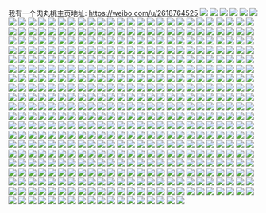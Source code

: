 我有一个肉丸桃主页地址: https://weibo.com/u/2618764525 
![](https://wx4.sinaimg.cn/mw2000/9c172cedly1h8kkj3kxp8j216o1kwu0x.jpg) 
![](https://wx4.sinaimg.cn/mw2000/9c172cedly1h8kkhy9ueij22c0340u12.jpg) 
![](https://wx4.sinaimg.cn/mw2000/9c172cedly1h8kki3k3raj22c03404qx.jpg) 
![](https://wx4.sinaimg.cn/mw2000/9c172cedly1h8kki7gtu8j225z33kkjr.jpg) 
![](https://wx4.sinaimg.cn/mw2000/9c172cedly1h8kkiao5zcj222b2zthdx.jpg) 
![](https://wx4.sinaimg.cn/mw2000/9c172cedly1h8kkirk65sj226w2t3u11.jpg) 
![](https://wx4.sinaimg.cn/mw2000/9c172cedly1h8kkj5pv0rj21y72sqb2d.jpg) 
![](https://wx4.sinaimg.cn/mw2000/9c172cedly1h8kkiflqnvj21tt2h6qv8.jpg) 
![](https://wx4.sinaimg.cn/mw2000/9c172cedly1h8kkidqxsuj22312y3hdx.jpg) 
![](https://wx4.sinaimg.cn/mw2000/9c172cedly1h8kkihyb9xj21zi2pvb2g.jpg) 
![](https://wx4.sinaimg.cn/mw2000/9c172cedly1h8kkil7u62j22c03407wm.jpg) 
![](https://wx4.sinaimg.cn/mw2000/9c172cedly1h8kkiofnh3j226w2xe1l3.jpg) 
![](https://wx4.sinaimg.cn/mw2000/9c172cedly1h8kkiuesc6j22ab2z1u0z.jpg) 
![](https://wx4.sinaimg.cn/mw2000/9c172cedly1h8kkiwrf97j227o2tqb2c.jpg) 
![](https://wx4.sinaimg.cn/mw2000/9c172cedly1h8kkiyqy0ej22902u9b2c.jpg) 
![](https://wx4.sinaimg.cn/mw2000/9c172cedly1h8kkj0s2kbj228m2rp1l0.jpg) 
![](https://wx4.sinaimg.cn/mw2000/9c172cedly1h8kkj2xnrpj22692wmkjo.jpg) 
![](https://wx4.sinaimg.cn/mw2000/9c172cedly1h8kkhtzqb4j22922za1l1.jpg) 
![](https://wx4.sinaimg.cn/mw2000/9c172cedly1h7ohtxwwenj22232xjx6q.jpg) 
![](https://wx4.sinaimg.cn/mw2000/9c172cedly1h7ohtzjfdtj227r2xq1kz.jpg) 
![](https://wx4.sinaimg.cn/mw2000/9c172cedly1h7ohujau9rj228z2zzu0z.jpg) 
![](https://wx4.sinaimg.cn/mw2000/9c172cedly1h7ohublbvxj22c0340e83.jpg) 
![](https://wx4.sinaimg.cn/mw2000/9c172cedly1h7ohu3srn3j21sc2dshdu.jpg) 
![](https://wx4.sinaimg.cn/mw2000/9c172cedly1h6n8phstomj22c03404qt.jpg) 
![](https://wx4.sinaimg.cn/mw2000/9c172cedly1h6n8ohomibj21wu2m8e82.jpg) 
![](https://wx4.sinaimg.cn/mw2000/9c172cedly1h6n8p4r2z4j22152pje81.jpg) 
![](https://wx4.sinaimg.cn/mw2000/9c172cedly1h6n8pcvbz6j22a62w9kjl.jpg) 
![](https://wx4.sinaimg.cn/mw2000/9c172cedly1h6n8ogdb7qj21ke23u1kx.jpg) 
![](https://wx4.sinaimg.cn/mw2000/9c172cedly1h6n8p8ghikj228k2zinpi.jpg) 
![](https://wx4.sinaimg.cn/mw2000/9c172cedly1h6n8ojxt8bj21sw2nge5b.jpg) 
![](https://wx4.sinaimg.cn/mw2000/9c172cedly1h6n8olx0crj21vd2nuttu.jpg) 
![](https://wx4.sinaimg.cn/mw2000/9c172cedly1h6n8ofbyqyj22252rse82.jpg) 
![](https://wx4.sinaimg.cn/mw2000/9c172cedly1h6n8oy4n9ij224a2syasm.jpg) 
![](https://wx4.sinaimg.cn/mw2000/9c172cedly1h6n8p20cxyj226v30mb2f.jpg) 
![](https://wx4.sinaimg.cn/mw2000/9c172cedly1h6n8ovwa9kj220a3401l5.jpg) 
![](https://wx4.sinaimg.cn/mw2000/9c172cedly1h5y4ugsndzj20v018q0ut.jpg) 
![](https://wx4.sinaimg.cn/mw2000/9c172cedly1h5y4uq9pfhj21tq3401l3.jpg) 
![](https://wx4.sinaimg.cn/mw2000/9c172cedly1h5y4v3pjd3j21sc2dsnhw.jpg) 
![](https://wx4.sinaimg.cn/mw2000/9c172cedly1h5y4vok32ij21ql2ashdu.jpg) 
![](https://wx4.sinaimg.cn/mw2000/9c172cedly1h5y4vlc59vj21sc2ds13h.jpg) 
![](https://wx4.sinaimg.cn/mw2000/9c172cedly1h5y4uslkfqj22c03404qr.jpg) 
![](https://wx4.sinaimg.cn/mw2000/9c172cedly1h5y4v6gjpdj22c03407wj.jpg) 
![](https://wx4.sinaimg.cn/mw2000/9c172cedly1h5y4ug1imnj22c03404qr.jpg) 
![](https://wx4.sinaimg.cn/mw2000/9c172cedly1h5y4vsbk0ej20u014077p.jpg) 
![](https://wx4.sinaimg.cn/mw2000/9c172cedgy1h56p6tfh9ij22c0340qv6.jpg) 
![](https://wx4.sinaimg.cn/mw2000/9c172cedgy1h56p3i3upgj20u0140qbr.jpg) 
![](https://wx4.sinaimg.cn/mw2000/9c172cedgy1h56p3hjiasj20tz0zswm6.jpg) 
![](https://wx4.sinaimg.cn/mw2000/9c172cedgy1h56p3h43wgj20u0140473.jpg) 
![](https://wx4.sinaimg.cn/mw2000/9c172cedgy1h56p3en0gnj227b2s9npe.jpg) 
![](https://wx4.sinaimg.cn/mw2000/9c172cedgy1h56p6vhhn3j23402c0kjm.jpg) 
![](https://wx4.sinaimg.cn/mw2000/9c172cedgy1h56p3d65lfj20u0140n8u.jpg) 
![](https://wx4.sinaimg.cn/mw2000/9c172cedgy1h56p3gaj1ej20u0140789.jpg) 
![](https://wx4.sinaimg.cn/mw2000/9c172cedgy1h56p3gp8r6j20ty17a7cw.jpg) 
![](https://wx4.sinaimg.cn/mw2000/9c172cedgy1h1dp4jzmthj20zo256qkh.jpg) 
![](https://wx4.sinaimg.cn/mw2000/9c172cedgy1h10hm3q90vj22c0340x6s.jpg) 
![](https://wx4.sinaimg.cn/mw2000/9c172cedgy1h10hm6arv5j22c0340kjq.jpg) 
![](https://wx4.sinaimg.cn/mw2000/9c172cedgy1h10hm7qqbqj22b130u7wk.jpg) 
![](https://wx4.sinaimg.cn/mw2000/9c172cedgy1h10hmff26hj22ae3221l1.jpg) 
![](https://wx4.sinaimg.cn/mw2000/9c172cedgy1h10hmdsgtoj221o30dhdv.jpg) 
![](https://wx4.sinaimg.cn/mw2000/9c172cedgy1h10hmcbq1gj22ag31xu11.jpg) 
![](https://wx4.sinaimg.cn/mw2000/9c172cedgy1h10hm9i1zwj22c03401l2.jpg) 
![](https://wx4.sinaimg.cn/mw2000/9c172cedgy1h10hmh0luxj22c03404qt.jpg) 
![](https://wx4.sinaimg.cn/mw2000/9c172cedgy1h10hm22jxlj223h2smkjm.jpg) 
![](https://wx4.sinaimg.cn/mw2000/9c172cedgy1gyjwr7g0o9j20u0140qbb.jpg) 
![](https://wx4.sinaimg.cn/mw2000/9c172cedgy1gyjwr7rklrj20u0140469.jpg) 
![](https://wx4.sinaimg.cn/mw2000/9c172cedgy1gyjwr869nyj20u016t47a.jpg) 
![](https://wx4.sinaimg.cn/mw2000/9c172cedgy1gyjwr8lfr5j20u016ith6.jpg) 
![](https://wx4.sinaimg.cn/mw2000/9c172cedgy1gyjwr71misj20u016hqbk.jpg) 
![](https://wx4.sinaimg.cn/mw2000/9c172cedgy1gyjwr93nt8j20u0140thv.jpg) 
![](https://wx4.sinaimg.cn/mw2000/9c172cedgy1gybrzi3knsj21sc2dsx6p.jpg) 
![](https://wx4.sinaimg.cn/mw2000/9c172cedgy1gybrzj9vd3j21sc2dsx6p.jpg) 
![](https://wx4.sinaimg.cn/mw2000/9c172cedgy1gybrzkb9wdj21sc2dsx6p.jpg) 
![](https://wx4.sinaimg.cn/mw2000/9c172cedgy1gybrzljontj21sc2ds7wi.jpg) 
![](https://wx4.sinaimg.cn/mw2000/9c172cedgy1gybrzmpxj1j21sc2ds7wi.jpg) 
![](https://wx4.sinaimg.cn/mw2000/9c172cedgy1gybrznnvcvj21sc28n1ky.jpg) 
![](https://wx4.sinaimg.cn/mw2000/9c172cedgy1gxrniel5zhj22c032mb2g.jpg) 
![](https://wx4.sinaimg.cn/mw2000/9c172cedgy1gxrnibxtyaj22c02z2npj.jpg) 
![](https://wx4.sinaimg.cn/mw2000/9c172cedgy1gxrnijh22zj22c032qb2f.jpg) 
![](https://wx4.sinaimg.cn/mw2000/9c172cedgy1gxrnigloi1j22c02zqkjp.jpg) 
![](https://wx4.sinaimg.cn/mw2000/9c172cedgy1gxrnil22j0j22c0340u0z.jpg) 
![](https://wx4.sinaimg.cn/mw2000/9c172cedgy1gxrningct3j22c0340nph.jpg) 
![](https://wx4.sinaimg.cn/mw2000/9c172cedgy1gwocqgizd8j22c03404qr.jpg) 
![](https://wx4.sinaimg.cn/mw2000/9c172cedly1gw1f9tevkhj20yi22oqoy.jpg) 
![](https://wx4.sinaimg.cn/mw2000/9c172cedly1gw1f9u8x26j20yi22o197.jpg) 
![](https://wx4.sinaimg.cn/mw2000/9c172cedly1gw1f9v1a2nj20yi22o7p4.jpg) 
![](https://wx4.sinaimg.cn/mw2000/9c172cedly1gw1f9se3l1j20yi22o1g2.jpg) 
![](https://wx4.sinaimg.cn/mw2000/9c172cedly1gw1f9vvn5qj20yi22o1f1.jpg) 
![](https://wx4.sinaimg.cn/mw2000/9c172cedly1gw1f9xddg5j20yi22oavt.jpg) 
![](https://wx4.sinaimg.cn/mw2000/9c172cedly1gw1f9y486ej20yi22okfn.jpg) 
![](https://wx4.sinaimg.cn/mw2000/9c172cedly1gw1f9yrme7j20yi22oqo8.jpg) 
![](https://wx4.sinaimg.cn/mw2000/9c172cedly1gw1f9zebz2j20yi22o1c6.jpg) 
![](https://wx4.sinaimg.cn/mw2000/9c172cedly1gw1fa011zaj20yi22oh6l.jpg) 
![](https://wx4.sinaimg.cn/mw2000/9c172cedly1gw1fa1ef2rj20yi22o7s6.jpg) 
![](https://wx4.sinaimg.cn/mw2000/002Re4hvgy1gv3rd2go4lj62522xwu0x02.jpg) 
![](https://wx4.sinaimg.cn/mw2000/002Re4hvgy1gv3rd04eznj622w2jsnpd02.jpg) 
![](https://wx4.sinaimg.cn/mw2000/002Re4hvgy1gvdlir814ij62c03404qq02.jpg) 
![](https://wx4.sinaimg.cn/mw2000/002Re4hvgy1gv3rd16b74j62k0340npd02.jpg) 
![](https://wx4.sinaimg.cn/mw2000/002Re4hvgy1gv3rcvv8nqj62c02mku0y02.jpg) 
![](https://wx4.sinaimg.cn/mw2000/002Re4hvgy1gv3rcyx9pvj62c03407wk02.jpg) 
![](https://wx4.sinaimg.cn/mw2000/9c172cedgy1gsowegqsvcj22c0340kjn.jpg) 
![](https://wx4.sinaimg.cn/mw2000/9c172cedgy1gsoweiql44j22c0340kjn.jpg) 
![](https://wx4.sinaimg.cn/mw2000/9c172cedgy1gsoweenaoaj22c03401kz.jpg) 
![](https://wx4.sinaimg.cn/mw2000/9c172cedgy1gsowekrsjdj22c03401kz.jpg) 
![](https://wx4.sinaimg.cn/mw2000/9c172cedgy1gsfozu63xnj22c0340x6q.jpg) 
![](https://wx4.sinaimg.cn/mw2000/002Re4hvgy1gsfozvrpuxj61401hgdqs02.jpg) 
![](https://wx4.sinaimg.cn/mw2000/9c172cedgy1gsfozwwzlsj21401hg1kx.jpg) 
![](https://wx4.sinaimg.cn/mw2000/9c172cedgy1gsfp01nf9qj22c03407wi.jpg) 
![](https://wx4.sinaimg.cn/mw2000/9c172cedgy1gsfozzj9i7j22c03407wi.jpg) 
![](https://wx4.sinaimg.cn/mw2000/9c172cedgy1gsfozs6s1yj22c03407wi.jpg) 
![](https://wx4.sinaimg.cn/mw2000/9c172cedgy1gsfozxzj8gj22c03407wi.jpg) 
![](https://wx4.sinaimg.cn/mw2000/002Re4hvgy1gsfp030o3cj63402c0e8202.jpg) 
![](https://wx4.sinaimg.cn/mw2000/9c172cedgy1gsfp04re19j23402c0kjm.jpg) 
![](https://wx4.sinaimg.cn/mw2000/9c172cedgy1gsalgbkp7rj22ds1sce87.jpg) 
![](https://wx4.sinaimg.cn/mw2000/9c172cedgy1grtppbvpb5j20sg35sx6s.jpg) 
![](https://wx4.sinaimg.cn/mw2000/9c172cedgy1grtpoxk6lij20qy1hanj7.jpg) 
![](https://wx4.sinaimg.cn/mw2000/9c172cedgy1grtpow5szyj20qy1mw4mk.jpg) 
![](https://wx4.sinaimg.cn/mw2000/9c172cedgy1grtpp12yjcj214q2yd4qq.jpg) 
![](https://wx4.sinaimg.cn/mw2000/9c172cedgy1grtmc3kuiej20ow340u0x.jpg) 
![](https://wx4.sinaimg.cn/mw2000/9c172cedgy1grtpp3mmxjj20jh340hdt.jpg) 
![](https://wx4.sinaimg.cn/mw2000/9c172cedgy1grgwdx80ncj22c03401ky.jpg) 
![](https://wx4.sinaimg.cn/mw2000/9c172cedgy1grgwdzgdqtj22c0340b2a.jpg) 
![](https://wx4.sinaimg.cn/mw2000/9c172cedgy1grgwe1g37jj22c03404qq.jpg) 
![](https://wx4.sinaimg.cn/mw2000/9c172cedgy1grgwe3jgnwj22c0340qv6.jpg) 
![](https://wx4.sinaimg.cn/mw2000/9c172cedgy1gr06qpxuf7j22c03401kz.jpg) 
![](https://wx4.sinaimg.cn/mw2000/9c172cedgy1gqv53hcnv0j22ds2dsnpi.jpg) 
![](https://wx4.sinaimg.cn/mw2000/9c172cedgy1gqv53oprojj21sc2dse8a.jpg) 
![](https://wx4.sinaimg.cn/mw2000/9c172cedgy1gqv53krlepj21sc2ds7wq.jpg) 
![](https://wx4.sinaimg.cn/mw2000/9c172cedgy1gqv53u1jwnj21sc2dsu15.jpg) 
![](https://wx4.sinaimg.cn/mw2000/9c172cedgy1gqv548jgbtj21sc2ds4qy.jpg) 
![](https://wx4.sinaimg.cn/mw2000/9c172cedgy1gqv5b74x26j21me29she3.jpg) 
![](https://wx4.sinaimg.cn/mw2000/9c172cedgy1gqv53z9smbj21sc2dsu15.jpg) 
![](https://wx4.sinaimg.cn/mw2000/9c172cedgy1gqv5432b9bj21sb2dqx6w.jpg) 
![](https://wx4.sinaimg.cn/mw2000/9c172cedgy1gqv53etua7j21sc2ds4qx.jpg) 
![](https://wx4.sinaimg.cn/mw2000/9c172cedgy1gqivzmux7yj22ds1scqvd.jpg) 
![](https://wx4.sinaimg.cn/mw2000/9c172cedgy1gqivzrp6gcj22ds1scnpl.jpg) 
![](https://wx4.sinaimg.cn/mw2000/9c172cedgy1gqivzi3vr0j22ds1scu15.jpg) 
![](https://wx4.sinaimg.cn/mw2000/9c172cedgy1gqivzwcpwxj22ds1scx6w.jpg) 
![](https://wx4.sinaimg.cn/mw2000/9c172cedgy1gqiw018x5yj22ds1scu14.jpg) 
![](https://wx4.sinaimg.cn/mw2000/9c172cedgy1gqiw05rhygj22ds1scu14.jpg) 
![](https://wx4.sinaimg.cn/mw2000/9c172cedgy1gq1kze8wevj21sc6jwqv8.jpg) 
![](https://wx4.sinaimg.cn/mw2000/9c172cedgy1gpvb50ei3zj23402c0e83.jpg) 
![](https://wx4.sinaimg.cn/mw2000/9c172cedgy1gpvb7cdeeuj20yi0r50zh.jpg) 
![](https://wx4.sinaimg.cn/mw2000/9c172cedgy1gpvb4ybp21j22c02c0e81.jpg) 
![](https://wx4.sinaimg.cn/mw2000/9c172cedgy1gpuk7bcdi7j20yi22otll.jpg) 
![](https://wx4.sinaimg.cn/mw2000/9c172cedgy1gpuk7agmdtj22c0340hdv.jpg) 
![](https://wx4.sinaimg.cn/mw2000/9c172cedgy1gpraf6tgshj22ds1scb2g.jpg) 
![](https://wx4.sinaimg.cn/mw2000/9c172cedgy1gprafcg9lwj22ds1sc7wo.jpg) 
![](https://wx4.sinaimg.cn/mw2000/9c172cedgy1gprafg1z08j22c02c0b2b.jpg) 
![](https://wx4.sinaimg.cn/mw2000/9c172cedgy1gprafschnzj22c02c07wj.jpg) 
![](https://wx4.sinaimg.cn/mw2000/9c172cedgy1gpraftd3xqj20u0141aiu.jpg) 
![](https://wx4.sinaimg.cn/mw2000/9c172cedgy1gprafu5hftj20u0141akd.jpg) 
![](https://wx4.sinaimg.cn/mw2000/9c172cedgy1gpraf1t88tj20u0141guv.jpg) 
![](https://wx4.sinaimg.cn/mw2000/9c172cedgy1gprafuubwdj20u0141tip.jpg) 
![](https://wx4.sinaimg.cn/mw2000/9c172cedgy1gprafiiq1uj22c02c0hdu.jpg) 
![](https://wx4.sinaimg.cn/mw2000/9c172cedgy1gprafm4hfpj22c02c0e83.jpg) 
![](https://wx4.sinaimg.cn/mw2000/9c172cedgy1gprafp3b5xj22c02c0x6q.jpg) 
![](https://wx4.sinaimg.cn/mw2000/9c172cedgy1gpjlqwkwp8j22ds1scb2a.jpg) 
![](https://wx4.sinaimg.cn/mw2000/9c172cedgy1gpjlqy8dbyj22ds1scu0x.jpg) 
![](https://wx4.sinaimg.cn/mw2000/9c172cedgy1gpjlr12xjgj22ds1sc7wl.jpg) 
![](https://wx4.sinaimg.cn/mw2000/9c172cedgy1gpjlr4mi3sj22ds1scnpj.jpg) 
![](https://wx4.sinaimg.cn/mw2000/9c172cedgy1gpjlqub7a5j22c02c0qv6.jpg) 
![](https://wx4.sinaimg.cn/mw2000/9c172cedgy1gpjlr70wtuj22c02c01kz.jpg) 
![](https://wx4.sinaimg.cn/mw2000/9c172cedgy1gpjlr9q89tj22c02c01kz.jpg) 
![](https://wx4.sinaimg.cn/mw2000/9c172cedgy1gpjlrhrx8dj22c02c0x6q.jpg) 
![](https://wx4.sinaimg.cn/mw2000/9c172cedgy1gpjlrnk1lmj22c02c0kjm.jpg) 
![](https://wx4.sinaimg.cn/mw2000/9c172cedgy1gp6dd75t2oj22ds1sce88.jpg) 
![](https://wx4.sinaimg.cn/mw2000/9c172cedgy1gp6dd46z9jj22ds1sc7wo.jpg) 
![](https://wx4.sinaimg.cn/mw2000/9c172cedgy1gp6ddak73mj22ds1sc1l5.jpg) 
![](https://wx4.sinaimg.cn/mw2000/9c172cedgy1gnpuh6kl96j22c02c0kjm.jpg) 
![](https://wx4.sinaimg.cn/mw2000/9c172cedgy1gnpuh53eukj22c02c0qv6.jpg) 
![](https://wx4.sinaimg.cn/mw2000/9c172cedgy1gnpuh7a1clj215o15ogxd.jpg) 
![](https://wx4.sinaimg.cn/mw2000/9c172cedgy1gnpuhbzdr6j21ly1lywwk.jpg) 
![](https://wx4.sinaimg.cn/mw2000/9c172cedgy1gnpuhd7xr7j22c02c01ky.jpg) 
![](https://wx4.sinaimg.cn/mw2000/9c172cedgy1gnpuhzgihmj21jc1jch62.jpg) 
![](https://wx4.sinaimg.cn/mw2000/9c172cedgy1gnpuhymthpj20yi140jwx.jpg) 
![](https://wx4.sinaimg.cn/mw2000/9c172cedgy1gnpuhogg7tj22c02c0x6q.jpg) 
![](https://wx4.sinaimg.cn/mw2000/9c172cedgy1gnpuha5fjnj21sc2dsnpi.jpg) 
![](https://wx4.sinaimg.cn/mw2000/9c172cedgy1gnpuhb358hj22ds1l6npd.jpg) 
![](https://wx4.sinaimg.cn/mw2000/9c172cedgy1gnpuhms4qij22ds1scx6u.jpg) 
![](https://wx4.sinaimg.cn/mw2000/9c172cedgy1gnpuhxxidlj22ds1sc4qw.jpg) 
![](https://wx4.sinaimg.cn/mw2000/9c172cedgy1gnpuhf9o4zj21sc2dsx6v.jpg) 
![](https://wx4.sinaimg.cn/mw2000/9c172cedgy1gnpuhhkxfmj21sc2dsu13.jpg) 
![](https://wx4.sinaimg.cn/mw2000/9c172cedgy1gnpuhjze6kj21sc2dse88.jpg) 
![](https://wx4.sinaimg.cn/mw2000/9c172cedgy1gnpuhqtl9tj21sc2dsb2f.jpg) 
![](https://wx4.sinaimg.cn/mw2000/9c172cedgy1gnpuht2ql1j21sc2dshdz.jpg) 
![](https://wx4.sinaimg.cn/mw2000/9c172cedgy1gnpuhvp8ywj21sc2dsqvb.jpg) 
![](https://wx4.sinaimg.cn/mw2000/9c172cedgy1gng8o4i86jj22c02c07wk.jpg) 
![](https://wx4.sinaimg.cn/mw2000/9c172cedgy1gng8o0qmj0j22c02c0qv5.jpg) 
![](https://wx4.sinaimg.cn/mw2000/9c172cedgy1gng8o1y7uvj22c02c0npd.jpg) 
![](https://wx4.sinaimg.cn/mw2000/9c172cedgy1gmejrqahn5j22ds1schdz.jpg) 
![](https://wx4.sinaimg.cn/mw2000/9c172cedgy1gmejro47smj22ds1scnpj.jpg) 
![](https://wx4.sinaimg.cn/mw2000/9c172cedgy1gmejrh8l2ej22ds1scu13.jpg) 
![](https://wx4.sinaimg.cn/mw2000/9c172cedgy1gmejrjmud4j22ds1scnpj.jpg) 
![](https://wx4.sinaimg.cn/mw2000/9c172cedgy1gmejrsya0vj22ds1sc4qw.jpg) 
![](https://wx4.sinaimg.cn/mw2000/9c172cedgy1gmejrv9i7qj22ds1scx6v.jpg) 
![](https://wx4.sinaimg.cn/mw2000/9c172cedgy1gmejscx4kyj22ds2dskjm.jpg) 
![](https://wx4.sinaimg.cn/mw2000/9c172cedgy1gmejsbjuw9j22ds2dskjm.jpg) 
![](https://wx4.sinaimg.cn/mw2000/9c172cedgy1gmejsahmpqj22ds2dskjm.jpg) 
![](https://wx4.sinaimg.cn/mw2000/9c172cedgy1gmejs6cl5pj21sc2dsnpk.jpg) 
![](https://wx4.sinaimg.cn/mw2000/9c172cedgy1gmejs06z80j21sc2ds7wo.jpg) 
![](https://wx4.sinaimg.cn/mw2000/9c172cedgy1gmejs3pq01j21sc2dskjs.jpg) 
![](https://wx4.sinaimg.cn/mw2000/9c172cedgy1glay4sf66ij21sc1scu0x.jpg) 
![](https://wx4.sinaimg.cn/mw2000/9c172cedgy1glaxzuhlpoj22ds1scu0y.jpg) 
![](https://wx4.sinaimg.cn/mw2000/9c172cedgy1glaxzrqu3jj22ds1sce82.jpg) 
![](https://wx4.sinaimg.cn/mw2000/9c172cedgy1glay010k7aj22ds1scx6q.jpg) 
![](https://wx4.sinaimg.cn/mw2000/9c172cedgy1glay05iy5fj22ds1scqv6.jpg) 
![](https://wx4.sinaimg.cn/mw2000/9c172cedgy1glaxzx5skej22ds1scu0y.jpg) 
![](https://wx4.sinaimg.cn/mw2000/9c172cedgy1glaxzm56a4j21ld2dr7wi.jpg) 
![](https://wx4.sinaimg.cn/mw2000/9c172cedgy1glaxzo5pwgj21n22dr7wi.jpg) 
![](https://wx4.sinaimg.cn/mw2000/9c172cedgy1glay0co6bxj21n82dre82.jpg) 
![](https://wx4.sinaimg.cn/mw2000/9c172cedgy1gl9fegseazj20u0140thf.jpg) 
![](https://wx4.sinaimg.cn/mw2000/9c172cedgy1gl9feh934aj21400u0n39.jpg) 
![](https://wx4.sinaimg.cn/mw2000/9c172cedgy1gl9fehnpmgj21kw1kwjzk.jpg) 
![](https://wx4.sinaimg.cn/mw2000/9c172cedgy1gl9fei23ntj21400u076z.jpg) 
![](https://wx4.sinaimg.cn/mw2000/9c172cedgy1gl9fegdxvij21400u041s.jpg) 
![](https://wx4.sinaimg.cn/mw2000/9c172cedgy1gl9feiiiqpj20u0140jt0.jpg) 
![](https://wx4.sinaimg.cn/mw2000/9c172cedgy1gl9feix3ccj20u0140q4o.jpg) 
![](https://wx4.sinaimg.cn/mw2000/9c172cedgy1gl9fejcvcvj21400u0mzl.jpg) 
![](https://wx4.sinaimg.cn/mw2000/9c172cedgy1gl9feju72gj21400u0q69.jpg) 
![](https://wx4.sinaimg.cn/mw2000/9c172cedgy1gksk95mvjzj21o0280hdt.jpg) 
![](https://wx4.sinaimg.cn/mw2000/9c172cedgy1gksk979ehtj21o02807wh.jpg) 
![](https://wx4.sinaimg.cn/mw2000/9c172cedgy1gksk90hmx9j21o0280b29.jpg) 
![](https://wx4.sinaimg.cn/mw2000/9c172cedgy1gksk993rh7j21o02807wh.jpg) 
![](https://wx4.sinaimg.cn/mw2000/9c172cedgy1gksir01w82j21aw1vye81.jpg) 
![](https://wx4.sinaimg.cn/mw2000/9c172cedgy1gks1gaog0aj21400u0n39.jpg) 
![](https://wx4.sinaimg.cn/mw2000/9c172cedgy1gks1gb7817j20u0140thf.jpg) 
![](https://wx4.sinaimg.cn/mw2000/9c172cedgy1gks1gbnfqwj21kw1kwjzk.jpg) 
![](https://wx4.sinaimg.cn/mw2000/9c172cedgy1gks1gc0r0fj21400u0mzl.jpg) 
![](https://wx4.sinaimg.cn/mw2000/9c172cedgy1gks1gcaip8j20u0140q4o.jpg) 
![](https://wx4.sinaimg.cn/mw2000/9c172cedgy1gks1gcpg0xj20u0140jt0.jpg) 
![](https://wx4.sinaimg.cn/mw2000/9c172cedgy1gks1gczmkpj21400u076z.jpg) 
![](https://wx4.sinaimg.cn/mw2000/9c172cedgy1gks1gdc8u6j21400u041s.jpg) 
![](https://wx4.sinaimg.cn/mw2000/9c172cedgy1gks1gdmjpkj21400u0q69.jpg) 
![](https://wx4.sinaimg.cn/mw2000/9c172cedly1gkq0lwfwmej21sc2dsb2a.jpg) 
![](https://wx4.sinaimg.cn/mw2000/9c172cedly1gkq0lscyq7j21os2dn7wj.jpg) 
![](https://wx4.sinaimg.cn/mw2000/9c172cedly1gkq0lu96xqj21ls27zx6p.jpg) 
![](https://wx4.sinaimg.cn/mw2000/9c172cedly1gkq0knmo8fj22ds1sc1l0.jpg) 
![](https://wx4.sinaimg.cn/mw2000/9c172cedly1gkq0ld0nqwj21om2dr1kz.jpg) 
![](https://wx4.sinaimg.cn/mw2000/9c172cedly1gkq0l99cd1j21pe2an4qr.jpg) 
![](https://wx4.sinaimg.cn/mw2000/9c172cedly1gkq0ll3rbij20yi11e7wh.jpg) 
![](https://wx4.sinaimg.cn/mw2000/9c172cedly1gkq0lmkuffj20yi0zt4qp.jpg) 
![](https://wx4.sinaimg.cn/mw2000/9c172cedly1gkq0loc22sj20yi15zu0x.jpg) 
![](https://wx4.sinaimg.cn/mw2000/9c172cedly1gkq0kq3yowj20u6169b29.jpg) 
![](https://wx4.sinaimg.cn/mw2000/9c172cedly1gkq0kt7q29j20yi12vnpd.jpg) 
![](https://wx4.sinaimg.cn/mw2000/9c172cedly1gkq0ljprmbj20yi0yd1cj.jpg) 
![](https://wx4.sinaimg.cn/mw2000/9c172cedly1gkq0liu0ttj20yi0yq7s5.jpg) 
![](https://wx4.sinaimg.cn/mw2000/9c172cedly1gkq0lex4kbj22ds1scx6p.jpg) 
![](https://wx4.sinaimg.cn/mw2000/9c172cedly1gkq0lh491vj22ds1sc7wi.jpg) 
![](https://wx4.sinaimg.cn/mw2000/9c172cedly1gkq0kui9v5j21n818fk3n.jpg) 
![](https://wx4.sinaimg.cn/mw2000/9c172cedly1gkq0kwarysj20yi0vjayb.jpg) 
![](https://wx4.sinaimg.cn/mw2000/9c172cedly1gkq0l58b2fj21sc1schdu.jpg) 
![](https://wx4.sinaimg.cn/mw2000/9c172cedgy1gkm50fi6grj20yi0yiqfe.jpg) 
![](https://wx4.sinaimg.cn/mw2000/9c172cedgy1gkm50g2acnj20mk0z6n61.jpg) 
![](https://wx4.sinaimg.cn/mw2000/9c172cedgy1gkm50h50hyj21sc1scu0x.jpg) 
![](https://wx4.sinaimg.cn/mw2000/9c172cedgy1gkm50hstltj20u00u0169.jpg) 
![](https://wx4.sinaimg.cn/mw2000/9c172cedgy1gkm50exfmvj21sc1scb2a.jpg) 
![](https://wx4.sinaimg.cn/mw2000/9c172cedgy1gkm50iqrpsj20rr20he81.jpg) 
![](https://wx4.sinaimg.cn/mw2000/9c172cedgy1gkm50kp5f8j22ds1sc7wj.jpg) 
![](https://wx4.sinaimg.cn/mw2000/9c172cedgy1gkm50pqbx2j21li24oqv6.jpg) 
![](https://wx4.sinaimg.cn/mw2000/9c172cedgy1gkm50rnrpgj21sc1scnpe.jpg) 
![](https://wx4.sinaimg.cn/mw2000/9c172cedgy1gkm50mbj1kj21o01o0b2a.jpg) 
![](https://wx4.sinaimg.cn/mw2000/9c172cedgy1gkm50nxb6bj22801o0b2a.jpg) 
![](https://wx4.sinaimg.cn/mw2000/9c172cedgy1gkm50trop9j22801o01kz.jpg) 
![](https://wx4.sinaimg.cn/mw2000/9c172cedgy1gkm50d5fg1j22ds1scu0y.jpg) 
![](https://wx4.sinaimg.cn/mw2000/9c172cedgy1gkm50vvf5cj22ds1l71kz.jpg) 
![](https://wx4.sinaimg.cn/mw2000/9c172cedgy1gkm50xvfevj22ds1scu0y.jpg) 
![](https://wx4.sinaimg.cn/mw2000/9c172cedgy1gkm50zzw3rj22ds1scb2a.jpg) 
![](https://wx4.sinaimg.cn/mw2000/9c172cedgy1gkm510zor4j20yi0wo7kb.jpg) 
![](https://wx4.sinaimg.cn/mw2000/9c172cedgy1gkm512lm6yj22ds1sc4qq.jpg) 
![](https://wx4.sinaimg.cn/mw2000/9c172cedly1gkjw66hrsnj21w01w01ky.jpg) 
![](https://wx4.sinaimg.cn/mw2000/9c172cedly1gkjw685vdpj21jf1jgnpd.jpg) 
![](https://wx4.sinaimg.cn/mw2000/9c172cedly1gkjw6eh1srj22h11siqv6.jpg) 
![](https://wx4.sinaimg.cn/mw2000/9c172cedly1gkjw6jfe60j21w01vz1ky.jpg) 
![](https://wx4.sinaimg.cn/mw2000/9c172cedly1gkjw6hiaf6j21w01w01ky.jpg) 
![](https://wx4.sinaimg.cn/mw2000/9c172cedly1gkjw6lb132j227t1nv7wh.jpg) 
![](https://wx4.sinaimg.cn/mw2000/9c172cedly1gkjw6stoguj21w01w0hdu.jpg) 
![](https://wx4.sinaimg.cn/mw2000/9c172cedly1gkjw7bgxh6j21w01w0u0y.jpg) 
![](https://wx4.sinaimg.cn/mw2000/9c172cedly1gkjw7i5yv1j21w02ine82.jpg) 
![](https://wx4.sinaimg.cn/mw2000/9c172cedly1gkjw77mh1uj222h26yqv5.jpg) 
![](https://wx4.sinaimg.cn/mw2000/9c172cedly1gkjw6okgm0j21w02in4qq.jpg) 
![](https://wx4.sinaimg.cn/mw2000/9c172cedly1gkjw6wb0j9j22c02c0qv5.jpg) 
![](https://wx4.sinaimg.cn/mw2000/9c172cedly1gkjw73o0u8j22c02c01ky.jpg) 
![](https://wx4.sinaimg.cn/mw2000/9c172cedly1gkjw75p24uj22c03404qp.jpg) 
![](https://wx4.sinaimg.cn/mw2000/9c172cedly1gkjw78lu40j21w01w07qu.jpg) 
![](https://wx4.sinaimg.cn/mw2000/9c172cedly1gkjw648xemj22c02c0e84.jpg) 
![](https://wx4.sinaimg.cn/mw2000/9c172cedly1gkjw7dv7cdj22c02c0ki1.jpg) 
![](https://wx4.sinaimg.cn/mw2000/9c172cedly1gkjw7g0mw6j21sc2ds1ky.jpg) 
![](https://wx4.sinaimg.cn/mw2000/9c172cedgy1gkf9vqi7zvj22801o04qq.jpg) 
![](https://wx4.sinaimg.cn/mw2000/9c172cedgy1gkf9va30mbj22801o0e82.jpg) 
![](https://wx4.sinaimg.cn/mw2000/9c172cedgy1gjw7ikdhpzj22801o01ky.jpg) 
![](https://wx4.sinaimg.cn/mw2000/9c172cedgy1gjorldid1qj21o02801ky.jpg) 
![](https://wx4.sinaimg.cn/mw2000/9c172cedgy1gjorlfb09ij21o0280e82.jpg) 
![](https://wx4.sinaimg.cn/mw2000/9c172cedgy1gj550ctu1hj22801o0kjl.jpg) 
![](https://wx4.sinaimg.cn/mw2000/9c172cedgy1gj550b9zbfj22801o0kjl.jpg) 
![](https://wx4.sinaimg.cn/mw2000/9c172cedgy1gj5509olasj22801o0u0x.jpg) 
![](https://wx4.sinaimg.cn/mw2000/9c172cedgy1gigy8c3zszj20u0161qgv.jpg) 
![](https://wx4.sinaimg.cn/mw2000/9c172cedgy1gigy87x85uj21hc0u01fi.jpg) 
![](https://wx4.sinaimg.cn/mw2000/9c172cedgy1gigy8gcj77j20u0161tqy.jpg) 
![](https://wx4.sinaimg.cn/mw2000/9c172cedgy1gigy8ir8j5j20u011hqbv.jpg) 
![](https://wx4.sinaimg.cn/mw2000/9c172cedgy1gigy8kx692j20u01907f7.jpg) 
![](https://wx4.sinaimg.cn/mw2000/9c172cedgy1gigy8n4qqoj20u0190n5u.jpg) 
![](https://wx4.sinaimg.cn/mw2000/9c172cedgy1gigy8qntl6j20u0190k20.jpg) 
![](https://wx4.sinaimg.cn/mw2000/9c172cedgy1gigy8u3gfvj20u0190nam.jpg) 
![](https://wx4.sinaimg.cn/mw2000/9c172cedgy1gigy8y9x7dj20u01907kq.jpg) 
![](https://wx4.sinaimg.cn/mw2000/9c172cedgy1gicmv8xpp8j21400u0169.jpg) 
![](https://wx4.sinaimg.cn/mw2000/9c172cedgy1gicmvb8k3uj21400u0qit.jpg) 
![](https://wx4.sinaimg.cn/mw2000/9c172cedgy1gicmva8nqjj21400u0asa.jpg) 
![](https://wx4.sinaimg.cn/mw2000/9c172cedgy1gicmvby80mj20u00u0433.jpg) 
![](https://wx4.sinaimg.cn/mw2000/9c172cedgy1gicmvcqkzzj20u00u045o.jpg) 
![](https://wx4.sinaimg.cn/mw2000/9c172cedgy1gicmvdew19j20u00u0qcm.jpg) 
![](https://wx4.sinaimg.cn/mw2000/9c172cedgy1gicmve42jmj20u00u0795.jpg) 
![](https://wx4.sinaimg.cn/mw2000/9c172cedgy1gicmvezpt0j20u00u010x.jpg) 
![](https://wx4.sinaimg.cn/mw2000/9c172cedgy1gicmvfuck1j20u00u0jy4.jpg) 
![](https://wx4.sinaimg.cn/mw2000/9c172cedgy1gh5yluu8x4j21gz2bd4qp.jpg) 
![](https://wx4.sinaimg.cn/mw2000/9c172cedgy1gfv75ns1d8j21o02801ky.jpg) 
![](https://wx4.sinaimg.cn/mw2000/9c172cedgy1gfv75w2vvxj21o0279x6q.jpg) 
![](https://wx4.sinaimg.cn/mw2000/9c172cedgy1gfv760w7pqj21o02804qr.jpg) 
![](https://wx4.sinaimg.cn/mw2000/9c172cedgy1gflft7mq3yj21o02804qq.jpg) 
![](https://wx4.sinaimg.cn/mw2000/9c172cedgy1gey4916rv3j21o01o0b29.jpg) 
![](https://wx4.sinaimg.cn/mw2000/9c172cedgy1gey492ppdgj21o01o0npd.jpg) 
![](https://wx4.sinaimg.cn/mw2000/9c172cedgy1gey48zpj3mj21o01o0kjl.jpg) 
![](https://wx4.sinaimg.cn/mw2000/9c172cedgy1gey493rnalj21o01o0qv5.jpg) 
![](https://wx4.sinaimg.cn/mw2000/9c172cedgy1gduxeas9l3j22ds1sc1kz.jpg) 
![](https://wx4.sinaimg.cn/mw2000/9c172cedgy1gduxefd3hhj22ds1scx6q.jpg) 
![](https://wx4.sinaimg.cn/mw2000/9c172cedgy1gduxecm6fqj22ds1scb2b.jpg) 
![](https://wx4.sinaimg.cn/mw2000/9c172cedgy1gduxee50iij22ds1sc4qr.jpg) 
![](https://wx4.sinaimg.cn/mw2000/9c172cedgy1gduxegpms8j22801o01kz.jpg) 
![](https://wx4.sinaimg.cn/mw2000/9c172cedgy1gduxehtsj6j22801o0qv6.jpg) 
![](https://wx4.sinaimg.cn/mw2000/9c172cedgy1gduxenlb1zj21sc1scnpd.jpg) 
![](https://wx4.sinaimg.cn/mw2000/9c172cedgy1gduxeui7v6j21n01rq4qq.jpg) 
![](https://wx4.sinaimg.cn/mw2000/9c172cedgy1gduxek79uyj21sc1sc1ky.jpg) 
![](https://wx4.sinaimg.cn/mw2000/9c172cedgy1gduxemn9maj22ds1scqv6.jpg) 
![](https://wx4.sinaimg.cn/mw2000/9c172cedgy1gduxelhr7hj22ds1sc7wj.jpg) 
![](https://wx4.sinaimg.cn/mw2000/9c172cedgy1gduxercn91j22ds1sckju.jpg) 
![](https://wx4.sinaimg.cn/mw2000/9c172cedly1gdowkl9nyej22ds1sc4qx.jpg) 
![](https://wx4.sinaimg.cn/mw2000/9c172cedgy1gbtxxh5hb0j22ds1scqvc.jpg) 
![](https://wx4.sinaimg.cn/mw2000/9c172cedgy1gbtxxyeu2fj22ds1scnpk.jpg) 
![](https://wx4.sinaimg.cn/mw2000/9c172cedgy1gbtxxniaolj22ds1sce89.jpg) 
![](https://wx4.sinaimg.cn/mw2000/9c172cedgy1gbtxxt5uv1j22ds1sckjt.jpg) 
![](https://wx4.sinaimg.cn/mw2000/9c172cedgy1gapbot8o98j21sc1sc7wi.jpg) 
![](https://wx4.sinaimg.cn/mw2000/9c172cedgy1gapbovmdosj21sc1sc7wi.jpg) 
![](https://wx4.sinaimg.cn/mw2000/9c172cedgy1gapboqmay9j22c02c0npe.jpg) 
![](https://wx4.sinaimg.cn/mw2000/9c172cedgy1gapboy2g17j22c02c07wi.jpg) 
![](https://wx4.sinaimg.cn/mw2000/9c172cedgy1g8wnt34141j21sc2bqb2a.jpg) 
![](https://wx4.sinaimg.cn/mw2000/9c172cedgy1g8wnt5qfswj21sc2a6e82.jpg) 
![](https://wx4.sinaimg.cn/mw2000/9c172cedgy1g8wnszxdx7j21sc2dse82.jpg) 
![](https://wx4.sinaimg.cn/mw2000/9c172cedly1g6t4d74qnkj22ds1scqv6.jpg) 
![](https://wx4.sinaimg.cn/mw2000/9c172cedly1g6t4desr0zj22c02c0qv6.jpg) 
![](https://wx4.sinaimg.cn/mw2000/9c172cedly1g6t4dgyatdj22c02c0u0y.jpg) 
![](https://wx4.sinaimg.cn/mw2000/9c172cedly1g6t4d8sc8rj22c02c0e81.jpg) 
![](https://wx4.sinaimg.cn/mw2000/9c172cedly1g6t4dapvnzj22c02c0b29.jpg) 
![](https://wx4.sinaimg.cn/mw2000/9c172cedly1g6t4dcnsnij22c02c0b29.jpg) 
![](https://wx4.sinaimg.cn/mw2000/9c172cedly1g6t4dixaxzj22c02c0npd.jpg) 
![](https://wx4.sinaimg.cn/mw2000/9c172cedly1g6t4dkqdzwj22c02c01kx.jpg) 
![](https://wx4.sinaimg.cn/mw2000/9c172cedly1g6t4dmlmt5j22ds1scb2a.jpg) 
![](https://wx4.sinaimg.cn/mw2000/9c172cedly1g5pqfyou1zj22c0340x6r.jpg) 
![](https://wx4.sinaimg.cn/mw2000/9c172cedly1g5pqg2zjhaj22c03407wk.jpg) 
![](https://wx4.sinaimg.cn/mw2000/9c172cedly1g5pqgytgklj21sc1scqv9.jpg) 
![](https://wx4.sinaimg.cn/mw2000/9c172cedly1g5pqid07ifj21sc1scu11.jpg) 
![](https://wx4.sinaimg.cn/mw2000/9c172cedly1g5pqifistvj22ds1schdz.jpg) 
![](https://wx4.sinaimg.cn/mw2000/9c172cedly1g5pqihkdyzj22ds1sce86.jpg) 
![](https://wx4.sinaimg.cn/mw2000/9c172cedly1g5pqfsmum6j21sc2dshdt.jpg) 
![](https://wx4.sinaimg.cn/mw2000/9c172cedly1g5pqiikxtnj21sg2dskjl.jpg) 
![](https://wx4.sinaimg.cn/mw2000/9c172cedly1g5pqikp6tij22ds1sc7wn.jpg) 
![](https://wx4.sinaimg.cn/mw2000/9c172cedly1g490dtsjzvj21o01o0npd.jpg) 
![](https://wx4.sinaimg.cn/mw2000/9c172cedly1g490ehnkm8j21o01o07wi.jpg) 
![](https://wx4.sinaimg.cn/mw2000/9c172cedly1g3vu23t0x0j22ao328b2b.jpg) 
![](https://wx4.sinaimg.cn/mw2000/9c172cedly1g3vu24psbtj21w02iob29.jpg) 
![](https://wx4.sinaimg.cn/mw2000/9c172cedly1g1y19k2dtcj21o01o07wk.jpg) 
![](https://wx4.sinaimg.cn/mw2000/9c172cedly1g1y19lyi5fj21o01o0e84.jpg) 
![](https://wx4.sinaimg.cn/mw2000/9c172cedly1fzjsv2tymwj227v1o0b2d.jpg) 
![](https://wx4.sinaimg.cn/mw2000/9c172cedly1fzjsut1g0cj227v1o0qv9.jpg) 
![](https://wx4.sinaimg.cn/mw2000/9c172cedly1fzjsuvzu50j22ds1sckjr.jpg) 
![](https://wx4.sinaimg.cn/mw2000/9c172cedly1fzjsv0hu2yj21o01nzqoo.jpg) 
![](https://wx4.sinaimg.cn/mw2000/9c172cedly1fzjsuqw1y3j21o01o0npf.jpg) 
![](https://wx4.sinaimg.cn/mw2000/9c172cedly1fzjsuz0yuzj22c02ecqvb.jpg) 
![](https://wx4.sinaimg.cn/mw2000/9c172cedly1fzg8lrsb2aj21w07k0e86.jpg) 
![](https://wx4.sinaimg.cn/mw2000/9c172cedly1fzg8lxgl6xj21o06o0hdw.jpg) 
![](https://wx4.sinaimg.cn/mw2000/9c172cedly1fzg8lzwvf6j21o03c0npd.jpg) 
![](https://wx4.sinaimg.cn/mw2000/9c172cedly1fzg8ll4q4tj21l24su7wi.jpg) 
![](https://wx4.sinaimg.cn/mw2000/9c172cedly1fzg8m2kn7uj21o05001ky.jpg) 
![](https://wx4.sinaimg.cn/mw2000/9c172cedly1fzg8m55dmsj21o0500x6p.jpg) 
![](https://wx4.sinaimg.cn/mw2000/9c172cedly1fz71rces1zj20xc18ee82.jpg) 
![](https://wx4.sinaimg.cn/mw2000/9c172cedly1fz71reotlnj21o027vx6t.jpg) 
![](https://wx4.sinaimg.cn/mw2000/9c172cedly1fz71rhd5ujj21o027vnph.jpg) 
![](https://wx4.sinaimg.cn/mw2000/9c172cedly1fz71roshwqj21o027vb2e.jpg) 
![](https://wx4.sinaimg.cn/mw2000/9c172cedly1fz71rs5sdej21o027v7wm.jpg) 
![](https://wx4.sinaimg.cn/mw2000/9c172cedly1fz71rxkt92j21o027v7wm.jpg) 
![](https://wx4.sinaimg.cn/mw2000/9c172cedly1fz71raw0lej21o027v7wl.jpg) 
![](https://wx4.sinaimg.cn/mw2000/9c172cedly1fz71rjhllxj21i61i6b2c.jpg) 
![](https://wx4.sinaimg.cn/mw2000/9c172cedly1fz71rlpsx4j21nz1nzu10.jpg) 
![](https://wx4.sinaimg.cn/mw2000/9c172cedly1fz01jajzsgj20xc18e1ky.jpg) 
![](https://wx4.sinaimg.cn/mw2000/9c172cedly1fz01ms4fwbj22c02c01l7.jpg) 
![](https://wx4.sinaimg.cn/mw2000/9c172cedly1fz01lsg94oj22c02c0b2l.jpg) 
![](https://wx4.sinaimg.cn/mw2000/9c172cedly1fz01kc8akcj22c02c0qva.jpg) 
![](https://wx4.sinaimg.cn/mw2000/9c172cedly1fz01ld4rjfj22c02c0e8b.jpg) 
![](https://wx4.sinaimg.cn/mw2000/9c172cedly1fz01n8ugbzj22c02c0npm.jpg) 
![](https://wx4.sinaimg.cn/mw2000/9c172cedly1fys6ew8ob2j20u00u07de.jpg) 
![](https://wx4.sinaimg.cn/mw2000/9c172cedly1fys6evxz29j20u00u0ai7.jpg) 
![](https://wx4.sinaimg.cn/mw2000/9c172cedly1fys6evk3vxj20u00u00zo.jpg) 
![](https://wx4.sinaimg.cn/mw2000/9c172cedly1fys6ewh0cjj20u0140ag3.jpg) 
![](https://wx4.sinaimg.cn/mw2000/9c172cedly1fyp0rmriflj213x0u0thr.jpg) 
![](https://wx4.sinaimg.cn/mw2000/9c172cedly1fyp0rnkvrcj213x0u0462.jpg) 
![](https://wx4.sinaimg.cn/mw2000/9c172cedly1fyp0ro2ls1j21400u00ya.jpg) 
![](https://wx4.sinaimg.cn/mw2000/9c172cedly1fyp0roels8j20u00u07bl.jpg) 
![](https://wx4.sinaimg.cn/mw2000/9c172cedgy1fyfwegb024j213x0u0k1h.jpg) 
![](https://wx4.sinaimg.cn/mw2000/9c172cedgy1fyfweeywvij213x0u0gvf.jpg) 
![](https://wx4.sinaimg.cn/mw2000/9c172cedgy1fyfwehxvoqj213x0u07d2.jpg) 
![](https://wx4.sinaimg.cn/mw2000/9c172cedly1fyeq2jkjulj20u00u042g.jpg) 
![](https://wx4.sinaimg.cn/mw2000/9c172cedgy1fxdpikmk4gj22c02c0b2h.jpg) 
![](https://wx4.sinaimg.cn/mw2000/9c172cedgy1fxdpi91rflj21r31vfkjp.jpg) 
![](https://wx4.sinaimg.cn/mw2000/9c172cedgy1fxdpiv6k65j21w01w0u12.jpg) 
![](https://wx4.sinaimg.cn/mw2000/9c172cedgy1fxdpj2f2o7j22482tq7wm.jpg) 
![](https://wx4.sinaimg.cn/mw2000/9c172cedgy1fwv6015fw5j21sg1sgkjo.jpg) 
![](https://wx4.sinaimg.cn/mw2000/9c172cedgy1fwv624yzs8j22c02c0npk.jpg) 
![](https://wx4.sinaimg.cn/mw2000/9c172cedgy1fwv610d7dqj22c02c0b2e.jpg) 
![](https://wx4.sinaimg.cn/mw2000/9c172cedgy1fwv679sjr8j22xp27ax6x.jpg) 
![](https://wx4.sinaimg.cn/mw2000/9c172cedgy1fwv64bzv3nj21uj2gpx6s.jpg) 
![](https://wx4.sinaimg.cn/mw2000/9c172cedgy1fwv67t1pgdj22xs27cqvd.jpg) 
![](https://wx4.sinaimg.cn/mw2000/9c172cedgy1fwsbjggrd4j20qo0qowmh.jpg) 
![](https://wx4.sinaimg.cn/mw2000/9c172cedgy1fwsc4lq8inj20qo0zkthr.jpg) 
![](https://wx4.sinaimg.cn/mw2000/9c172cedgy1fwsc4mgwibj20qp0zl11y.jpg) 
![](https://wx4.sinaimg.cn/mw2000/9c172cedgy1fwsc4k5m2zj21r127vkjq.jpg) 
![](https://wx4.sinaimg.cn/mw2000/9c172cedgy1fwmk9eicw4j20qo100463.jpg) 
![](https://wx4.sinaimg.cn/mw2000/9c172cedgy1fwmk9dxf8ej20qo0zkjz8.jpg) 
![](https://wx4.sinaimg.cn/mw2000/9c172cedgy1fwmketx52zj20qo102ahv.jpg) 
![](https://wx4.sinaimg.cn/mw2000/9c172cedgy1fvgf5zcoyej22c02c0kjr.jpg) 
![](https://wx4.sinaimg.cn/mw2000/9c172cedgy1fvgf61wd4cj22c02c01l4.jpg) 
![](https://wx4.sinaimg.cn/mw2000/9c172cedgy1fvgf65190yj22c02c07wn.jpg) 
![](https://wx4.sinaimg.cn/mw2000/9c172cedgy1fvgf5wpirij22c02c0u0x.jpg) 
![](https://wx4.sinaimg.cn/mw2000/9c172cedgy1fuvsawmxx9j22c02c0qvc.jpg) 
![](https://wx4.sinaimg.cn/mw2000/9c172cedgy1fuvsaz9xypj22c02c0npi.jpg) 
![](https://wx4.sinaimg.cn/mw2000/9c172cedgy1fuvsatzyi7j22c02c04qw.jpg) 
![](https://wx4.sinaimg.cn/mw2000/9c172cedgy1fuvsb1zeo1j21w01w0hdy.jpg) 
![](https://wx4.sinaimg.cn/mw2000/9c172cedgy1fuvsb4b5m2j22bb2bbx6v.jpg) 
![](https://wx4.sinaimg.cn/mw2000/9c172cedgy1fuvsb55yn6j20qo12g48q.jpg) 
![](https://wx4.sinaimg.cn/mw2000/9c172cedgy1furn7ukfilj20qo0qojwr.jpg) 
![](https://wx4.sinaimg.cn/mw2000/9c172cedgy1furn7uqhahj20qo0qoafs.jpg) 
![](https://wx4.sinaimg.cn/mw2000/9c172cedgy1furn7twwdqj21z81z8e88.jpg) 
![](https://wx4.sinaimg.cn/mw2000/9c172cedly1fthxhz2161j22c02c0e89.jpg) 
![](https://wx4.sinaimg.cn/mw2000/9c172cedly1fthmuq1wb3j20ku0rstey.jpg) 
![](https://wx4.sinaimg.cn/mw2000/9c172cedly1fthxhqge25j21o027vkjr.jpg) 
![](https://wx4.sinaimg.cn/mw2000/9c172cedly1fthxi532myj227u1o0hdy.jpg) 
![](https://wx4.sinaimg.cn/mw2000/9c172cedly1fthm9nkocgj20rs0kuq7r.jpg) 
![](https://wx4.sinaimg.cn/mw2000/9c172cedly1fthxiiu9z6j22gt1vsqvb.jpg) 
![](https://wx4.sinaimg.cn/mw2000/9c172cedly1fthxiletf8j227v1o01kx.jpg) 
![](https://wx4.sinaimg.cn/mw2000/9c172cedly1fthxirg7z9j21o027v7wl.jpg) 
![](https://wx4.sinaimg.cn/mw2000/9c172cedly1fthxix3023j227u1o01l2.jpg) 
![](https://wx4.sinaimg.cn/mw2000/9c172cedly1fteh1iy451j227u1o0npg.jpg) 
![](https://wx4.sinaimg.cn/mw2000/9c172cedly1fteh1kbg4ij227v1o0hdm.jpg) 
![](https://wx4.sinaimg.cn/mw2000/9c172cedly1fteh2ny9kej22c02c07wp.jpg) 
![](https://wx4.sinaimg.cn/mw2000/9c172cedly1fteh1nsodrj20qp0r8gxr.jpg) 
![](https://wx4.sinaimg.cn/mw2000/9c172cedly1fteh1bgznbj20qo0riai4.jpg) 
![](https://wx4.sinaimg.cn/mw2000/9c172cedly1fteh36ao4xj21w01w0x6x.jpg) 
![](https://wx4.sinaimg.cn/mw2000/9c172cedly1fteh24sddrj20zk0qowtp.jpg) 
![](https://wx4.sinaimg.cn/mw2000/9c172cedly1fteh23vty2j20qp0r0k1b.jpg) 
![](https://wx4.sinaimg.cn/mw2000/9c172cedly1fteh25gud9j20qp0r5k22.jpg) 
![](https://wx4.sinaimg.cn/mw2000/9c172cedly1fteggf1zm6j216118unpe.jpg) 
![](https://wx4.sinaimg.cn/mw2000/9c172cedly1ftegkyfn6hj20yi0n0b29.jpg) 
![](https://wx4.sinaimg.cn/mw2000/9c172cedly1ftegggu3zyj212u0qnals.jpg) 
![](https://wx4.sinaimg.cn/mw2000/9c172cedly1fteggg1v1jj21400qo16c.jpg) 
![](https://wx4.sinaimg.cn/mw2000/9c172cedly1fteggmhob1j21g71m8npg.jpg) 
![](https://wx4.sinaimg.cn/mw2000/9c172cedly1ftegh0gn5yj222o22ou14.jpg) 
![](https://wx4.sinaimg.cn/mw2000/9c172cedly1ftegh1no9gj20qo0qo7el.jpg) 
![](https://wx4.sinaimg.cn/mw2000/9c172cedly1ftegkcn9plj21o027v4qp.jpg) 
![](https://wx4.sinaimg.cn/mw2000/9c172cedly1ftegkfv9toj22c0340npe.jpg) 
![](https://wx4.sinaimg.cn/mw2000/9c172cedly1fte5gqn205j20ku0rs79n.jpg) 
![](https://wx4.sinaimg.cn/mw2000/9c172cedly1fte5oe2rt7j20ku0rsn1d.jpg) 
![](https://wx4.sinaimg.cn/mw2000/9c172cedgy1ftbu070nxmj21o01o04dl.jpg) 
![](https://wx4.sinaimg.cn/mw2000/9c172cedgy1ftbu07wl87j21o01o0tw4.jpg) 
![](https://wx4.sinaimg.cn/mw2000/9c172cedgy1ftbu065b57j21o027vx1e.jpg) 
![](https://wx4.sinaimg.cn/mw2000/9c172cedgy1ftbu08mbkhj21o027v1kx.jpg) 
![](https://wx4.sinaimg.cn/mw2000/9c172cedgy1ftbu09mluqj21o01o0qlm.jpg) 
![](https://wx4.sinaimg.cn/mw2000/9c172cedgy1fsvfkg7s86j21sg1sgkjo.jpg) 
![](https://wx4.sinaimg.cn/mw2000/9c172cedgy1fsvflf5zj3j21sg1sgnpg.jpg) 
![](https://wx4.sinaimg.cn/mw2000/9c172cedgy1fshxufzekbj21sg1sgb29.jpg) 
![](https://wx4.sinaimg.cn/mw2000/9c172cedgy1fshgtak3zhj20yi0mygxj.jpg) 
![](https://wx4.sinaimg.cn/mw2000/9c172cedgy1frfriy1tdwj21400u0wim.jpg) 
![](https://wx4.sinaimg.cn/mw2000/9c172cedgy1frfriyxwnyj227u0tyk5q.jpg) 
![](https://wx4.sinaimg.cn/mw2000/9c172cedgy1frfrizqwdxj20u00u0jyy.jpg) 
![](https://wx4.sinaimg.cn/mw2000/9c172cedgy1frb5ch8b8cj21sg2dsnph.jpg) 
![](https://wx4.sinaimg.cn/mw2000/9c172cedgy1frb5djc2idj22c02c07wh.jpg) 
![](https://wx4.sinaimg.cn/mw2000/9c172cedgy1frb5bl4ri9j23402c0e81.jpg) 
![](https://wx4.sinaimg.cn/mw2000/9c172cedgy1frb5dfk0yoj21sg2dse81.jpg) 
![](https://wx4.sinaimg.cn/mw2000/9c172cedgy1fqb93nvcktj22c02c01kx.jpg) 
![](https://wx4.sinaimg.cn/mw2000/9c172cedgy1fqb93m0xkyj22c02c04qp.jpg) 
![](https://wx4.sinaimg.cn/mw2000/9c172cedgy1fqb93q3tczj22c02c0x6p.jpg) 
![](https://wx4.sinaimg.cn/mw2000/9c172cedgy1fqb93rwcjmj22c02c04qq.jpg) 
![](https://wx4.sinaimg.cn/mw2000/9c172cedgy1fpy4s3t1rcj22c02c07wh.jpg) 
![](https://wx4.sinaimg.cn/mw2000/9c172cedgy1fprb3fz7obj23402c0x6r.jpg) 
![](https://wx4.sinaimg.cn/mw2000/9c172cedgy1fprb3pactjj23402c04qs.jpg) 
![](https://wx4.sinaimg.cn/mw2000/9c172cedgy1fprb2jet03j22c03401l0.jpg) 
![](https://wx4.sinaimg.cn/mw2000/9c172cedgy1fpq5kicxwej20qo0zr7ec.jpg) 
![](https://wx4.sinaimg.cn/mw2000/9c172cedgy1fpoehwrikkj20qo0qo0yz.jpg) 
![](https://wx4.sinaimg.cn/mw2000/9c172cedgy1fpih4rrc62j20qo0zk14h.jpg) 
![](https://wx4.sinaimg.cn/mw2000/9c172cedgy1fpahmn4bzoj20qo0qs44x.jpg) 
![](https://wx4.sinaimg.cn/mw2000/9c172cedgy1fpahmnj8sjj20qo0zkqbr.jpg) 
![](https://wx4.sinaimg.cn/mw2000/9c172cedgy1fpahmo1m1jj20qo0ziaj9.jpg) 
![](https://wx4.sinaimg.cn/mw2000/9c172cedgy1fp6nse4nk5j20qo0qo7bm.jpg) 
